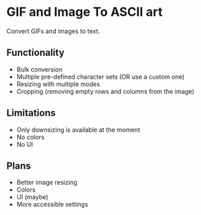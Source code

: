 # GIF and Image To ASCII art
Convert GIFs and images to text.

## Functionality
- Bulk conversion
- Multiple pre-defined character sets (OR use a custom one)
- Resizing with multiple modes
- Cropping (removing empty rows and columns from the image)

## Limitations
- Only downsizing is available at the moment
- No colors
- No UI

## Plans
- Better image resizing
- Colors
- UI (maybe)
- More accessible settings
